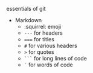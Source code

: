 essentials of git

* Markdown
  * :squirrel: emoji
  * `---` for headers
  * `===` for titles
  * `#` for various headers
  * `>` for quotes
  * <code>&#96;&#96;&#96;</code> for long lines of code
  * ``` ` ``` for words of code
